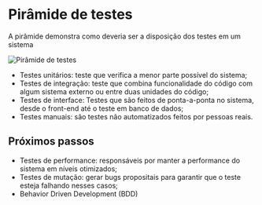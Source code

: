 # Pirâmide de testes

A pirâmide demonstra como deveria ser a disposição dos testes em um sistema

![Pirâmide de testes](Pirâmide%20de%20testes.png)

- Testes unitários: teste que verifica a menor parte possível do sistema;
- Testes de integração: teste que combina funcionalidade do código com algum sistema externo ou entre duas unidades do código;
- Testes de interface: Testes que são feitos de ponta-a-ponta no sistema, desde o front-end até o teste em banco de dados;
- Testes manuais: são testes não automatizados feitos por pessoas reais.

## Próximos passos

- Testes de performance: responsáveis por manter a performance do sistema em níveis otimizados;
- Testes de mutação: gerar bugs propositais para garantir que o teste esteja falhando nesses casos;
- Behavior Driven Development (BDD)
